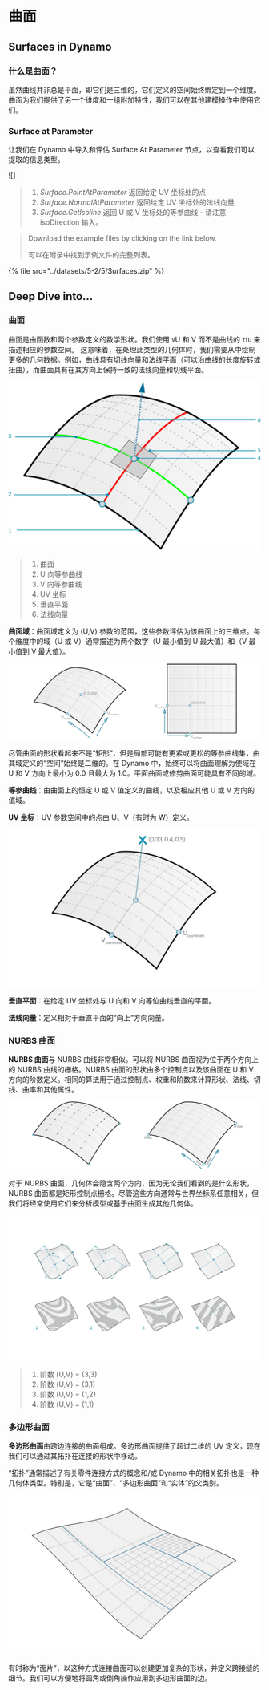 # 曲面

## Surfaces in Dynamo

### 什么是曲面？

[](5-surfaces.md#surface)虽然曲线并非总是平面，即它们是三维的，它们定义的空间始终绑定到一个维度。曲面为我们提供了另一个维度和一组附加特性，我们可以在其他建模操作中使用它们。

### Surface at Parameter

让我们在 Dynamo 中导入和评估 Surface At Parameter 节点，以查看我们可以提取的信息类型。

![]

> 1. _Surface.PointAtParameter_ 返回给定 UV 坐标处的点
> 2. _Surface.NormalAtParameter_ 返回给定 UV 坐标处的法线向量
> 3. _Surface.GetIsoline_ 返回 U 或 V 坐标处的等参曲线 - 请注意 isoDirection 输入。

> Download the example files by clicking on the link below.
>
> 可以在附录中找到示例文件的完整列表。

{% file src="../datasets/5-2/5/Surfaces.zip" %}

## Deep Dive into...

### 曲面

曲面是由函数和两个参数定义的数学形状。我们使用 `V`U 和 V 而不是曲线的 `t`t`U` 来描述相应的参数空间。 这意味着，在处理此类型的几何体时，我们需要从中绘制更多的几何数据。例如，曲线具有切线向量和法线平面（可以沿曲线的长度旋转或扭曲），而曲面具有在其方向上保持一致的法线向量和切线平面。

![曲面](../images/5-2/5/Surface.jpg)

> 1. 曲面
> 2. U 向等参曲线
> 3. V 向等参曲线
> 4. UV 坐标
> 5. 垂直平面
> 6. 法线向量

**曲面域**：曲面域定义为 (U,V) 参数的范围，这些参数评估为该曲面上的三维点。每个维度中的域（U 或 V）通常描述为两个数字（U 最小值到 U 最大值）和（V 最小值到 V 最大值）。

![曲面](../images/5-2/5/SurfaceParameter.jpg)

尽管曲面的形状看起来不是“矩形”，但是局部可能有更紧或更松的等参曲线集，由其域定义的“空间”始终是二维的。在 Dynamo 中，始终可以将曲面理解为使域在 U 和 V 方向上最小为 0.0 且最大为 1.0。平面曲面或修剪曲面可能具有不同的域。

**等参曲线**：由曲面上的恒定 U 或 V 值定义的曲线，以及相应其他 U 或 V 方向的值域。

**UV 坐标**：UV 参数空间中的点由 U、V（有时为 W）定义。

![Surface Coordinate](../images/5-2/5/SurfaceCoordinate.jpg)

**垂直平面**：在给定 UV 坐标处与 U 向和 V 向等位曲线垂直的平面。

**法线向量**：定义相对于垂直平面的“向上”方向向量。

### NURBS 曲面

**NURBS 曲面**与 NURBS 曲线非常相似。可以将 NURBS 曲面视为位于两个方向上的 NURBS 曲线的栅格。NURBS 曲面的形状由多个控制点以及该曲面在 U 和 V 方向的阶数定义。相同的算法用于通过控制点、权重和阶数来计算形状、法线、切线、曲率和其他属性。

![NURBS 曲面](../images/5-2/5/NURBSsurface.jpg)

对于 NURBS 曲面，几何体会隐含两个方向，因为无论我们看到的是什么形状，NURBS 曲面都是矩形控制点栅格。尽管这些方向通常与世界坐标系任意相关，但我们将经常使用它们来分析模型或基于曲面生成其他几何体。

![NURBS 曲面](../images/5-2/5/NURBSsurface-Degree.jpg)

> 1. 阶数 (U,V) = (3,3)
> 2. 阶数 (U,V) = (3,1)
> 3. 阶数 (U,V) = (1,2)
> 4. 阶数 (U,V) = (1,1)

### 多边形曲面

**多边形曲面**由跨边连接的曲面组成。多边形曲面提供了超过二维的 UV 定义，现在我们可以通过其拓扑在连接的形状中移动。

“拓扑”通常描述了有关零件连接方式的概念和/或 Dynamo 中的相关拓扑也是一种几何体类型。特别是，它是“曲面”、“多边形曲面”和“实体”的父类别。

![PolySurface](../images/5-2/5/PolySurface.jpg)

有时称为“面片”，以这种方式连接曲面可以创建更加复杂的形状，并定义跨接缝的细节。我们可以方便地将圆角或倒角操作应用到多边形曲面的边。
